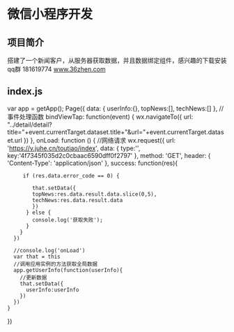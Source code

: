 # 微信小程序开发 
## 项目简介
  搭建了一个新闻客户，从服务器获取数据，并且数据绑定组件，感兴趣的下载安装
  qq群  181619774
  www.36zhen.com
  
## index.js
  var app = getApp();
  Page({
    data: {
      userInfo:{},
      topNews:[],
      techNews:[]
    },
    //事件处理函数
    bindViewTap: function(event) {
      wx.navigateTo({
         url: "../detail/detail?title="+event.currentTarget.dataset.title+"&url="+event.currentTarget.dataset.url
      })
    },
    onLoad: function () {
      //网络请求
      wx.request({
        url: 'https://v.juhe.cn/toutiao/index',
        data: {
          type:'',
          key:'4f7345f035d2c0cbaac6590dff0f2797'
        },
        method: 'GET',
        header: {
          'Content-Type': 'application/json'
        }, 
        success: function(res){

         if (res.data.error_code == 0) {

            that.setData({
            topNews:res.data.result.data.slice(0,5),
            techNews:res.data.result.data
            })
          } else {
            console.log('获取失败');
          }
        }
      })

      //console.log('onLoad')
      var that = this
      //调用应用实例的方法获取全局数据
      app.getUserInfo(function(userInfo){
        //更新数据
        that.setData({
          userInfo:userInfo
        })
      })
    }
  })
